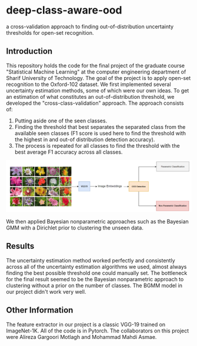 # deep-class-aware-ood
a cross-validation approach to finding out-of-distribution uncertainty thresholds for open-set recognition.

## Introduction
This repository holds the code for the final project of the graduate course "Statistical Machine Learning" at the computer engineering department of Sharif University of Technology. The goal of the project is to apply open-set recognition to the Oxford-102 dataset. We first implemented several uncertainty estimation methods, some of which were our own ideas. To get an estimation of what constitutes an out-of-distribution threshold, we developed the "cross-class-validation" approach. The approach consists of:

1. Putting aside one of the seen classes.
2. Finding the threshold that best separates the separated class from the available seen classes (F1 score is used here to find the threshold with the highest in and out-of distribution detection accuracy).
3. The process is repeated for all classes to find the threshold with the best average F1 accuracy across all classes.

![Overview of our approach](approach.png)

We then applied Bayesian nonparametric approaches such as the Bayesian GMM with a Dirichlet prior to clustering the unseen data. 

## Results
The uncertainty estimation method worked perfectly and consistently across all of the uncertainty estimation algorithms we used, almost always finding the best possible threshold one could manually set. The bottleneck for the final result seemed to be the Bayesian nonparametric approach to clustering without a prior on the number of classes. The BGMM model in our project didn't work very well.

## Other Information
The feature extractor in our project is a classic VGG-19 trained on ImageNet-1K. All of the code is in Pytorch. The collaborators on this project were Alireza Gargoori Motlagh and Mohammad Mahdi Asmae.


